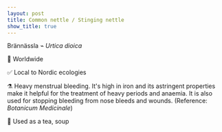 ```yaml
---
layout: post
title: Common nettle / Stinging nettle
show_title: true
---
```


Brännässla ⌁ *Urtica dioica*

📍 Worldwide

✅ Local to Nordic ecologies

⚗️ Heavy menstrual bleeding. It's high in iron and its astringent properties make it helpful for the treatment of heavy periods and anaemia. It is also used for stopping bleeding from nose bleeds and wounds. (Reference: *Botanicum Medicinale*)

🍵 Used as a tea, soup